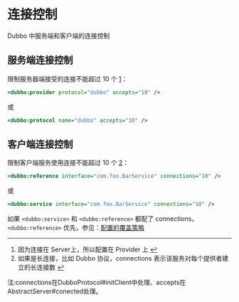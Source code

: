 # 连接控制

Dubbo 中服务端和客户端的连接控制

## 服务端连接控制

限制服务器端接受的连接不能超过 10 个 [1](https://dubbo.apache.org/zh/docs/v2.7/user/examples/config-connections/#fn:1)：

```xml
<dubbo:provider protocol="dubbo" accepts="10" />
```

或

```xml
<dubbo:protocol name="dubbo" accepts="10" />
```

## 客户端连接控制

限制客户端服务使用连接不能超过 10 个 [2](https://dubbo.apache.org/zh/docs/v2.7/user/examples/config-connections/#fn:2)：

```xml
<dubbo:reference interface="com.foo.BarService" connections="10" />
```

或

```xml
<dubbo:service interface="com.foo.BarService" connections="10" />
```

如果 `<dubbo:service>` 和 `<dubbo:reference>` 都配了 connections，`<dubbo:reference>` 优先，参见：[配置的覆盖策略](https://dubbo.apache.org/zh/docs/v2.7/user/configuration/xml)

------

1. 因为连接在 Server上，所以配置在 Provider 上 [↩︎](https://dubbo.apache.org/zh/docs/v2.7/user/examples/config-connections/#fnref:1)
2. 如果是长连接，比如 Dubbo 协议，connections 表示该服务对每个提供者建立的长连接数 [↩︎](https://dubbo.apache.org/zh/docs/v2.7/user/examples/config-connections/#fnref:2)



注:connections在DubboProtocol#initClient中处理、accepts在AbstractServer#conected处理。


